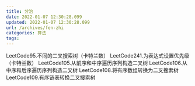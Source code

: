 ```yaml
---
title: 分治
date: 2022-01-07 12:30:28.099
updated: 2022-01-07 12:30:28.099
url: /archives/fen-zhi
categories: 算法
tags: 
---
```


LeetCode95.不同的二叉搜索树（卡特兰数）
LeetCode241.为表达式设置优先级（卡特兰数）
LeetCode105.从前序和中序遍历序列构造二叉树
LeetCode106.从中序和后序遍历序列构造二叉树
LeetCode108.将有序数组转换为二叉搜索树
LeetCode109.有序链表转换二叉搜索树
